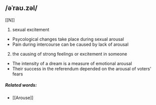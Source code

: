 ## /əˈraʊ.zəl/  
[[N]]
1. sexual excitement

- Psycological changes take place during sexual arousal
- Pain during intercourse can be caused by lack of arousal

2. the causing of strong feelings or excitement in someone

- The intensity of a dream is a measure of emotional arousal
- Their success in the referendum depended on the arousal of voters' fears

##### Related words:
- [[Arouse]]